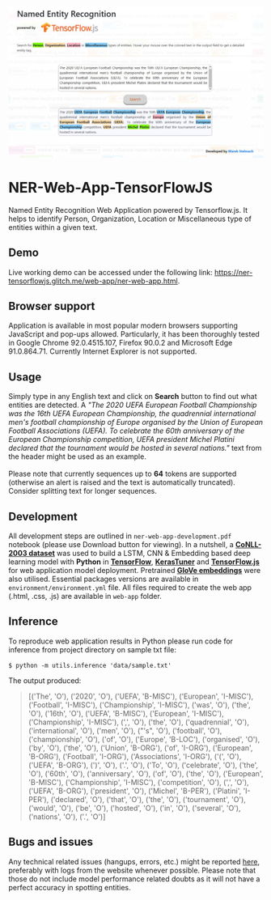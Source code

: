 ![alt text](https://github.com/mrstelmach/NER-Web-App-TensorFlowJS/blob/master/web-app/test/webapp-screen.JPG?raw=true)
# NER-Web-App-TensorFlowJS
Named Entity Recognition Web Application powered by Tensorflow.js. It helps to identify Person, Organization, Location or Miscellaneous type of entities within a given text.

## Demo
Live working demo can be accessed under the following link: https://ner-tensorflowjs.glitch.me/web-app/ner-web-app.html.

## Browser support
Application is available in most popular modern browsers supporting JavaScript and pop-ups allowed. Particularly, it has been thoroughly tested in Google Chrome 92.0.4515.107, Firefox 90.0.2 and Microsoft Edge 91.0.864.71. Currently Internet Explorer is not supported.

## Usage
Simply type in any English text and click on <b>Search</b> button to find out what entities are detected. A <i>"The 2020 UEFA European Football Championship was the 16th UEFA European Championship, the quadrennial international men's football championship of Europe organised by the Union of European Football Associations (UEFA). To celebrate the 60th anniversary of the European Championship competition, UEFA president Michel Platini declared that the tournament would be hosted in several nations."</i> text from the header might be used as an example. 
<br><br>Please note that currently sequences up to <b>64</b> tokens are supported (otherwise an alert is raised and the text is automatically truncated). Consider splitting text for longer sequences.

## Development
All development steps are outlined in `ner-web-app-development.pdf` notebook (please use Download button for viewing). In a nutshell, a <b><a href="https://www.clips.uantwerpen.be/conll2003/ner/">CoNLL-2003 dataset</a></b> was used to build a LSTM, CNN & Embedding based deep learning model with <b>Python</b> in <b><a href="https://www.tensorflow.org/">TensorFlow</a></b>, <b><a href="https://keras.io/keras_tuner/">KerasTuner</a></b> and <b><a href=https://www.tensorflow.org/js>TensorFlow.js</a></b> for web application model deployment. Pretrained <b><a href="https://nlp.stanford.edu/projects/glove/">GloVe embeddings</a></b> were also utilised. Essential packages versions are available in `environment/environment.yml` file. All files required to create the web app (.html, .css, .js) are available in `web-app` folder.

## Inference
To reproduce web application results in Python please run code for inference from project directory on sample txt file:
```
$ python -m utils.inference 'data/sample.txt'
```

The output produced:
> [('The', 'O'), ('2020', 'O'), ('UEFA', 'B-MISC'), ('European', 'I-MISC'), ('Football', 'I-MISC'), ('Championship', 'I-MISC'), ('was', 'O'), ('the', 'O'), ('16th', 'O'), ('UEFA', 'B-MISC'), ('European', 'I-MISC'), ('Championship', 'I-MISC'), (',', 'O'), ('the', 'O'), ('quadrennial', 'O'), ('international', 'O'), ('men', 'O'), ("'s", 'O'), ('football', 'O'), ('championship', 'O'), ('of', 'O'), ('Europe', 'B-LOC'), ('organised', 'O'), ('by', 'O'), ('the', 'O'), ('Union', 'B-ORG'), ('of', 'I-ORG'), ('European', 'B-ORG'), ('Football', 'I-ORG'), ('Associations', 'I-ORG'), ('(', 'O'), ('UEFA', 'B-ORG'), (')', 'O'), ('.', 'O'), ('To', 'O'), ('celebrate', 'O'), ('the', 'O'), ('60th', 'O'), ('anniversary', 'O'), ('of', 'O'), ('the', 'O'), ('European', 'B-MISC'), ('Championship', 'I-MISC'), ('competition', 'O'), (',', 'O'), ('UEFA', 'B-ORG'), ('president', 'O'), ('Michel', 'B-PER'), ('Platini', 'I-PER'), ('declared', 'O'), ('that', 'O'), ('the', 'O'), ('tournament', 'O'), ('would', 'O'), ('be', 'O'), ('hosted', 'O'), ('in', 'O'), ('several', 'O'), ('nations', 'O'), ('.', 'O')]

## Bugs and issues
Any technical related issues (hangups, errors, etc.) might be reported <a href="https://github.com/mrstelmach/NER-Web-App-TensorFlowJS/issues/new">here</a>, preferably with logs from the website whenever possible. Please note that those do not include model performance related doubts as it will not have a perfect accuracy in spotting entities.
